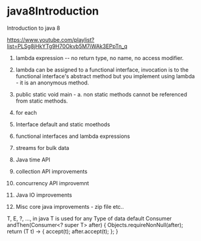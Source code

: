 # java8Introduction
Introduction to java 8

https://www.youtube.com/playlist?list=PLSg8jHkYTg9H70Okvb5M7iWAk3EPpTn_q
1. lambda expression -- no return type, no name, no access modifier.
2. lambda can be assigned to a functional interface, invocation is to the functional interface's abstract method but you implement using lambda - it is an anonymous method.





1. public static void main -
  a. non static methods cannot be referenced from static methods.
2. for each
3. Interface default and static moethods
4. functional interfaces and lambda expressions
5. streams for bulk data
6. Java time API
7. collection API improvements
8. concurrency API improvemnt
9. Java IO improvements
10. Misc core java improvements - zip file etc..

T, E, ?, ..., in java 
T is used for any Type of data 
 default Consumer<T> andThen(Consumer<? super T> after) {
        Objects.requireNonNull(after);
        return (T t) -> { accept(t); after.accept(t); };
    }
